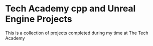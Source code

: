 # Tech Academy cpp and Unreal Engine Projects
 This is a collection of projects completed during my time at The Tech Academy
